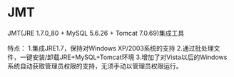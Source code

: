 # JMT
JMT(JRE 1.7.0_80 + MySQL 5.6.26 + Tomcat 7.0.69)集成工具

特点：
1.集成JRE1.7，保持对Windows XP/2003系统的支持
2.通过批处理文件，一键安装/卸载JRE+MySQL+Tomcat环境
3.增加了对Vista以后的Windows系统自动获取管理员权限的支持，无须手动以管理员权限运行。
